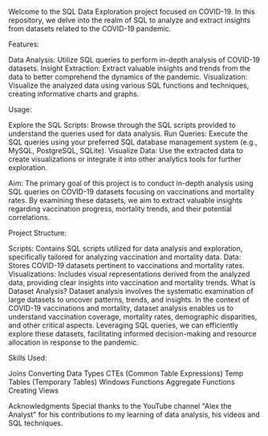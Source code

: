 Welcome to the SQL Data Exploration project focused on COVID-19. In this repository, we delve into the realm of SQL to analyze and extract insights from datasets related to the COVID-19 pandemic.

Features:

Data Analysis: Utilize SQL queries to perform in-depth analysis of COVID-19 datasets.
Insight Extraction: Extract valuable insights and trends from the data to better comprehend the dynamics of the pandemic.
Visualization: Visualize the analyzed data using various SQL functions and techniques, creating informative charts and graphs.

Usage:

Explore the SQL Scripts:
Browse through the SQL scripts provided to understand the queries used for data analysis.
Run Queries:
Execute the SQL queries using your preferred SQL database management system (e.g., MySQL, PostgreSQL, SQLite).
Visualize Data:
Use the extracted data to create visualizations or integrate it into other analytics tools for further exploration.


Aim:
The primary goal of this project is to conduct in-depth analysis using SQL queries on COVID-19 datasets focusing on vaccinations and mortality rates. By examining these datasets, we aim to extract valuable insights regarding vaccination progress, mortality trends, and their potential correlations.

Project Structure:

Scripts: Contains SQL scripts utilized for data analysis and exploration, specifically tailored for analyzing vaccination and mortality data.
Data: Stores COVID-19 datasets pertinent to vaccinations and mortality rates.
Visualizations: Includes visual representations derived from the analyzed data, providing clear insights into vaccination and mortality trends.
What is Dataset Analysis?
Dataset analysis involves the systematic examination of large datasets to uncover patterns, trends, and insights. In the context of COVID-19 vaccinations and mortality, dataset analysis enables us to understand vaccination coverage, mortality rates, demographic disparities, and other critical aspects. Leveraging SQL queries, we can efficiently explore these datasets, facilitating informed decision-making and resource allocation in response to the pandemic.

Skills Used:

Joins
Converting Data Types
CTEs (Common Table Expressions)
Temp Tables (Temporary Tables)
Windows Functions
Aggregate Functions
Creating Views


Acknowledgments
Special thanks to the YouTube channel "Alex the Analyst" for his contributions to my learning of data analysis, his videos and SQL techniques.
